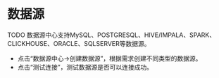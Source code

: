 # 数据源
TODO
数据源中心支持MySQL、POSTGRESQL、HIVE/IMPALA、SPARK、CLICKHOUSE、ORACLE、SQLSERVER等数据源。

- 点击“数据源中心->创建数据源”，根据需求创建不同类型的数据源。
- 点击“测试连接”，测试数据源是否可以连接成功。
